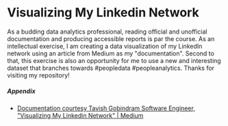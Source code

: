# Visualizing My Linkedin Network



As a budding data analytics professional, reading official and unofficial documentation and producing accessible reports is par the course. As an intellectual exercise, I am creating a data visualization of my LinkedIn network using an article from Medium as my "documentation". Second to that, this exercise is also an opportunity for me to use a new and  interesting dataset that branches towards #peopledata #peopleanalytics. Thanks for visiting my repository!

##### Appendix

* [Documentation courtesy Tavish Gobindram Software Engineer, "Visualizing My Linkedin Network" | Medium](https://towardsdatascience.com/visualizing-my-linkedin-network-c4b232ab2ad0)
